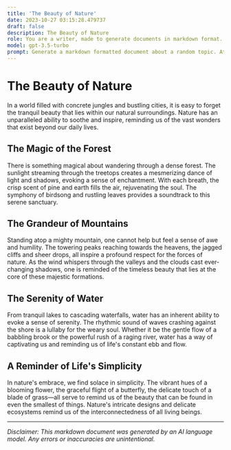 ```yaml
---
title: 'The Beauty of Nature'
date: 2023-10-27 03:15:28.479737
draft: false
description: The Beauty of Nature
role: You are a writer, made to generate documents in markdown format. It is very important that all of the documents you generate are in valid markdown format.
model: gpt-3.5-turbo
prompt: Generate a markdown formatted document about a random topic. At the bottom, include a disclaimer explaining that the document was generated by you. The first line of the document should be the title. Make sure that the entire document is in proper markdown format, using a mix of various tags to make the document visually appealing.
---
```


# The Beauty of Nature

In a world filled with concrete jungles and bustling cities, it is easy to forget the tranquil beauty that lies within our natural surroundings. Nature has an unparalleled ability to soothe and inspire, reminding us of the vast wonders that exist beyond our daily lives.

## The Magic of the Forest

There is something magical about wandering through a dense forest. The sunlight streaming through the treetops creates a mesmerizing dance of light and shadows, evoking a sense of enchantment. With each breath, the crisp scent of pine and earth fills the air, rejuvenating the soul. The symphony of birdsong and rustling leaves provides a soundtrack to this serene sanctuary.

## The Grandeur of Mountains

Standing atop a mighty mountain, one cannot help but feel a sense of awe and humility. The towering peaks reaching towards the heavens, the jagged cliffs and sheer drops, all inspire a profound respect for the forces of nature. As the wind whispers through the valleys and the clouds cast ever-changing shadows, one is reminded of the timeless beauty that lies at the core of these majestic formations.

## The Serenity of Water

From tranquil lakes to cascading waterfalls, water has an inherent ability to evoke a sense of serenity. The rhythmic sound of waves crashing against the shore is a lullaby for the weary soul. Whether it be the gentle flow of a babbling brook or the powerful rush of a raging river, water has a way of captivating us and reminding us of life's constant ebb and flow.

## A Reminder of Life's Simplicity

In nature's embrace, we find solace in simplicity. The vibrant hues of a blooming flower, the graceful flight of a butterfly, the delicate touch of a blade of grass—all serve to remind us of the beauty that can be found in even the smallest of things. Nature's intricate designs and delicate ecosystems remind us of the interconnectedness of all living beings.

---

*Disclaimer: This markdown document was generated by an AI language model. Any errors or inaccuracies are unintentional.*